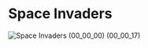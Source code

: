 # Space Invaders

![Space Invaders (00_00_00) (00_00_17)](https://github.com/evliyabalik/SpaceInvaders/assets/20957595/1233c3f5-546b-4e28-992f-5dc6a072f054)

